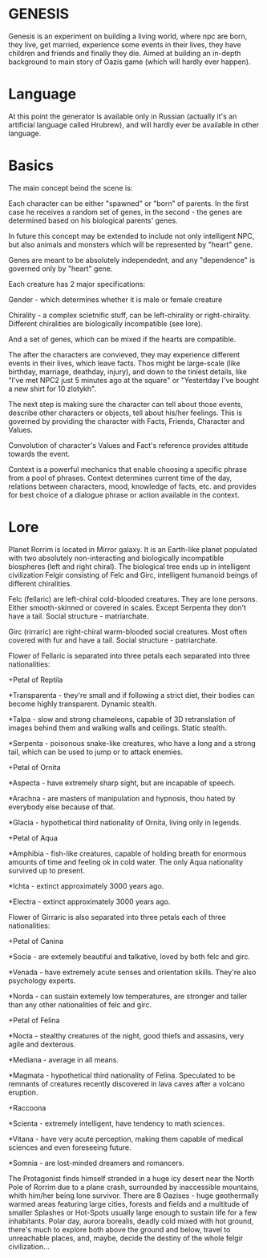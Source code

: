 # GENESIS
Genesis is an experiment on building a living world, where npc are born, they live, get married, experience some events in their lives, they have children and friends and finally they die. Aimed at building an in-depth background to main story of Oazis game (which will hardly ever happen).

# Language

At this point the generator is available only in Russian (actually it's an artificial language called Hrubrew), and will hardly ever be available in other language.

# Basics

The main concept beind the scene is:

Each character can be either "spawned" or "born" of parents. In the first case he receives a random set of genes, in the second - the genes are determined based on his biological parents' genes.

In future this concept may be extended to include not only intelligent NPC, but also animals and monsters which will be represented by "heart" gene.

Genes are meant to be absolutely independednt, and any "dependence" is governed only by "heart" gene.

Each creature has 2 major specifications:

Gender - which determines whether it is male or female creature

Chirality - a complex scietnific stuff, can be left-chirality or right-chirality. Different chiralities are biologically incompatible (see lore).

And a set of genes, which can be mixed if the hearts are compatible.

The after the characters are convieved, they may experience different events in their lives, which leave facts. Thos might be large-scale (like birthday, marriage, deathday, injury), and down to the tiniest details, like "I've met NPC2 just 5 minutes ago at the square" or "Yestertday I've bought a new shirt for 10 zlotykh".

The next step is making sure the character can tell about those events, describe other characters or objects, tell about his/her feelings.
This is governed by providing the character with Facts, Friends, Character and Values.

Convolution of character's Values and Fact's reference provides attitude towards the event.

Context is a powerful mechanics that enable choosing a specific phrase from a pool of phrases. Context determines current time of the day, relations between characters, mood, knowledge of facts, etc. and provides for best choice of a dialogue phrase or action available in the context.

# Lore

Planet Rorrim is located in Mirror galaxy. It is an Earth-like planet populated with two absolutely non-interacting and biologically incompatible biospheres (left and right chiral). The biological tree ends up in intelligent civilization Felgir consisting of Felc and Girc, intelligent humanoid beings of different chiralities.

Felc (fellaric) are left-chiral cold-blooded creatures. They are lone persons. Either smooth-skinned or covered in scales. Except Serpenta they don't have a tail. Social structure - matriarchate.

Girc (rirraric) are right-chiral warm-blooded social creatures. Most often covered with fur and have a tail. Social structure - patriarchate.

Flower of Fellaric is separated into three petals each separated into three nationalities:

+Petal of Reptila

*Transparenta - they're small and if following a strict diet, their bodies can become highly transparent. Dynamic stealth.

*Talpa - slow and strong chameleons, capable of 3D retranslation of images behind them and walking walls and ceilings. Static stealth.

*Serpenta - poisonous snake-like creatures, who have a long and a strong tail, which can be used to jump or to attack enemies.

+Petal of Ornita

*Aspecta - have extremely sharp sight, but are incapable of speech.

*Arachna - are masters of manipulation and hypnosis, thou hated by everybody else because of that.

*Glacia - hypothetical third nationality of Ornita, living only in legends.

+Petal of Aqua

*Amphibia - fish-like creatures, capable of holding breath for enormous amounts of time and feeling ok in cold water. The only Aqua nationality survived up to present.

*Ichta - extinct approximately 3000 years ago.

*Electra - extinct approximately 3000 years ago.    

Flower of Girraric is also separated into three petals each of three nationalities:

+Petal of Canina

*Socia - are extemely beautiful and talkative, loved by both felc and girc.

*Venada - have extremely acute senses and orientation skills. They're also psychology experts.

*Norda - can sustain extemely low temperatures, are stronger and taller than any other nationalities of felc and girc.

+Petal of Felina

*Nocta - stealthy creatures of the night, good thiefs and assasins, very agile and dexterous.

*Mediana - average in all means.

*Magmata - hypothetical third nationality of Felina. Speculated to be remnants of creatures recently discovered in lava caves after a volcano eruption.

+Raccoona

*Scienta - extremely intelligent, have tendency to math sciences.

*Vitana - have very acute perception, making them capable of medical sciences and even foreseeing future.

*Somnia - are lost-minded dreamers and romancers.

The Protagonist finds himself stranded in a huge icy desert near the North Pole of Rorrim due to a plane crash, surrounded by inaccessible mountains, whith him/her being lone survivor. There are 8 Oazises - huge geothermally warmed areas featuring large cities, forests and fields and a multitude of smaller Splashes or Hot-Spots usually large enough to sustain life for a few inhabitants. Polar day, aurora borealis, deadly cold mixed with hot ground, there's much to explore both above the ground and below, travel to unreachable places, and, maybe, decide the destiny of the whole felgir civilization...
